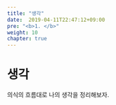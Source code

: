 ```yaml
---
title: "생각"
date:  2019-04-11T22:47:12+09:00
pre: "<b>1. </b>"
weight: 10
chapter: true
---
```


# 생각

의식의 흐름대로 나의 생각을 정리해보자.